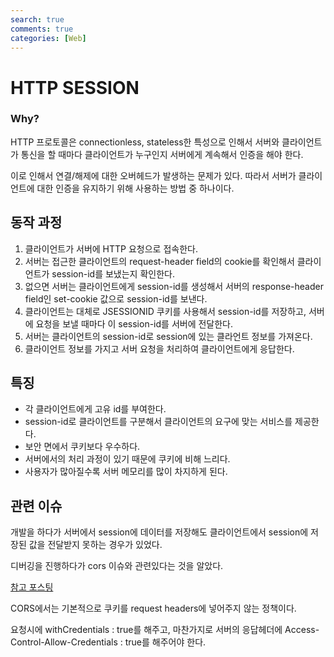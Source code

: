 ```yaml
---
search: true
comments: true
categories: [Web]
---
```


# HTTP SESSION

### Why?

HTTP 프로토콜은 connectionless, stateless한 특성으로 인해서 서버와 클라이언트가 통신을 할 때마다 클라이언트가 누구인지 서버에게 계속해서 인증을 해야 한다.

이로 인해서 연결/해제에 대한 오버헤드가 발생하는 문제가 있다. 따라서 서버가 클라이언트에 대한 인증을 유지하기 위해 사용하는 방법 중 하나이다.



## 동작 과정

1. 클라이언트가 서버에 HTTP 요청으로 접속한다.
2. 서버는 접근한 클라이언트의 request-header field의 cookie를 확인해서 클라이언트가 session-id를 보냈는지 확인한다.
3. 없으면 서버는 클라이언트에게 session-id를 생성해서 서버의 response-header field인 set-cookie 값으로 session-id를 보낸다.
4. 클라이언트는 대체로 JSESSIONID 쿠키를 사용해서 session-id를 저장하고, 서버에 요청을 보낼 때마다 이 session-id를 서버에 전달한다.
5. 서버는 클라이언트의 session-id로 session에 있는 클라언트 정보를 가져온다.
6. 클라이언트 정보를 가지고 서버 요청을 처리하여 클라이언트에게 응답한다.



## 특징

- 각 클라이언트에게 고유 id를 부여한다.
- session-id로 클라이언트를 구분해서 클라이언트의 요구에 맞는 서비스를 제공한다.
- 보안 면에서 쿠키보다 우수하다.
- 서버에서의 처리 과정이 있기 때문에 쿠키에 비해 느리다.
- 사용자가 많아질수록 서버 메모리를 많이 차지하게 된다.



## 관련 이슈

개발을 하다가 서버에서 session에 데이터를 저장해도 클라이언트에서 session에 저장된 값을 전달받지 못하는 경우가 있었다.

디버깅을 진행하다가 cors 이슈와 관련있다는 것을 알았다.

[참고 포스팅](https://kosaf04pyh.tistory.com/152)

CORS에서는 기본적으로 쿠키를 request headers에 넣어주지 않는 정책이다.

요청시에 withCredentials : true를 해주고, 마찬가지로 서버의 응답헤더에 Access-Control-Allow-Credentials : true를 해주어야 한다.